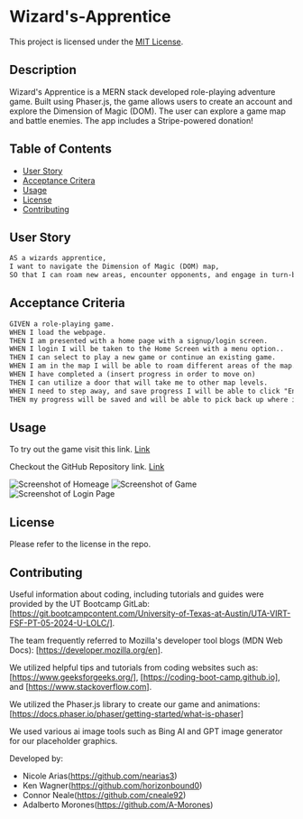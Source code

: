 # Wizard's-Apprentice

This project is licensed under the [MIT License](https://opensource.org/licenses/MIT).

## Description

Wizard's Apprentice is a MERN stack developed role-playing adventure game. Built using Phaser.js, the game allows users to create an account and explore the Dimension of Magic (DOM). The user can explore a game map and battle enemies. The app includes a Stripe-powered donation!

## Table of Contents
- [User Story](#user_story)
- [Acceptance Critera](#acceptance_critera)
- [Usage](#usage)
- [License](#license)
- [Contributing](#contributing)

## User Story

```md
AS a wizards apprentice,
I want to navigate the Dimension of Magic (DOM) map,
SO that I can roam new areas, encounter opponents, and engage in turn-based battle.
```

## Acceptance Criteria

```md
GIVEN a role-playing game.
WHEN I load the webpage.
THEN I am presented with a home page with a signup/login screen.
WHEN I login I will be taken to the Home Screen with a menu option..
THEN I can select to play a new game or continue an existing game.
WHEN I am in the map I will be able to roam different areas of the map. THEN I can complete side quest as well as engage in turn-based battle with opponents.
WHEN I have completed a (insert progress in order to move on)
THEN I can utilize a door that will take me to other map levels.
WHEN I need to step away, and save progress I will be able to click "Enter" and will be given an option to save.
THEN my progress will be saved and will be able to pick back up where i left off.
```

## Usage

To try out the game visit this link. [Link](https://wizard-s-apprentice.onrender.com/)

Checkout the GitHub Repository link. [Link](https://github.com/nearias3/Wizard-s-Apprentice)

![Screenshot of Homeage](/images/Screenshot1.png)
![Screenshot of Game](/images/Screenshot2.png)
![Screenshot of Login Page](/images/Screenshot3.png)

## License
    
Please refer to the license in the repo.

## Contributing
  
  Useful information about coding, including tutorials and guides were provided by the UT Bootcamp GitLab: [https://git.bootcampcontent.com/University-of-Texas-at-Austin/UTA-VIRT-FSF-PT-05-2024-U-LOLC/].
    
  The team frequently referred to Mozilla's developer tool blogs (MDN Web Docs): [https://developer.mozilla.org/en].
  
  We utilized helpful tips and tutorials from coding websites such as: [https://www.geeksforgeeks.org/], [https://coding-boot-camp.github.io], and [https://www.stackoverflow.com].

  We utilized the Phaser.js library to create our game and animations: [https://docs.phaser.io/phaser/getting-started/what-is-phaser]

  We used various ai image tools such as Bing AI and GPT image generator for our placeholder graphics.

Developed by:
- Nicole Arias(https://github.com/nearias3)
- Ken Wagner(https://github.com/horizonbound0)
- Connor Neale(https://github.com/cneale92)
- Adalberto Morones(https://github.com/A-Morones)
